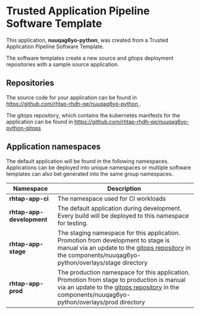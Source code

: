 # Trusted Application Pipeline Software Template

This application, **nuuqag6yo-python**, was created from a Trusted Application Pipeline Software Template.

The software templates create a new source and gitops deployment repositories with a sample source application. 

## Repositories

The source code for your application can be found in [https://github.com/rhtap-rhdh-qe/nuuqag6yo-python ](https://github.com/rhtap-rhdh-qe/nuuqag6yo-python ).
 
The gitops repository, which contains the kubernetes manifests for the application can be found in 
[https://github.com/rhtap-rhdh-qe/nuuqag6yo-python-gitops ](https://github.com/rhtap-rhdh-qe/nuuqag6yo-python-gitops ) 

## Application namespaces 

The default application will be found in the following namespaces. Applications can be deployed into unique namespaces or multiple software templates can also bet generated into the same group namespaces.  

|  Namespace   |  Description   |  
| -------- | -------- |
| **rhtap-app-ci** | The namespace used for CI workloads |
| **rhtap-app-development** | The default application during development. Every build will be deployed to this namespace for testing. |
| **rhtap-app-stage** | The staging namespace for this application. Promotion from development to stage is manual via an update to the [gitops repository](https://github.com/rhtap-rhdh-qe/nuuqag6yo-python-gitops ) in the components/nuuqag6yo-python/overlays/stage directory |
| **rhtap-app-prod** | The production namespace for this application. Promotion from stage to production is manual via an update to the [gitops repository](https://github.com/rhtap-rhdh-qe/nuuqag6yo-python-gitops ) in the components/nuuqag6yo-python/overlays/prod directory |